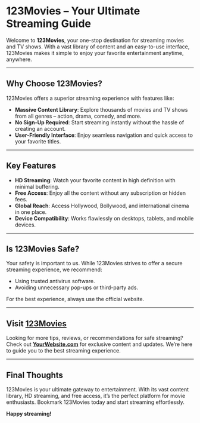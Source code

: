 # 123Movies – Your Ultimate Streaming Guide

Welcome to **123Movies**, your one-stop destination for streaming movies and TV shows. With a vast library of content and an easy-to-use interface, 123Movies makes it simple to enjoy your favorite entertainment anytime, anywhere.

---

## Why Choose 123Movies?

123Movies offers a superior streaming experience with features like:
- **Massive Content Library**: Explore thousands of movies and TV shows from all genres – action, drama, comedy, and more.
- **No Sign-Up Required**: Start streaming instantly without the hassle of creating an account.
- **User-Friendly Interface**: Enjoy seamless navigation and quick access to your favorite titles.

---

## Key Features

- **HD Streaming**: Watch your favorite content in high definition with minimal buffering.
- **Free Access**: Enjoy all the content without any subscription or hidden fees.
- **Global Reach**: Access Hollywood, Bollywood, and international cinema in one place.
- **Device Compatibility**: Works flawlessly on desktops, tablets, and mobile devices.

---

## Is 123Movies Safe?

Your safety is important to us. While 123Movies strives to offer a secure streaming experience, we recommend:
- Using trusted antivirus software.
- Avoiding unnecessary pop-ups or third-party ads.

For the best experience, always use the official website.

---

## Visit [123Movies](https://hi123movies.com)

Looking for more tips, reviews, or recommendations for safe streaming? Check out [**YourWebsite.com**](#) for exclusive content and updates. We’re here to guide you to the best streaming experience.

---

## Final Thoughts

123Movies is your ultimate gateway to entertainment. With its vast content library, HD streaming, and free access, it’s the perfect platform for movie enthusiasts. Bookmark 123Movies today and start streaming effortlessly.

**Happy streaming!**
